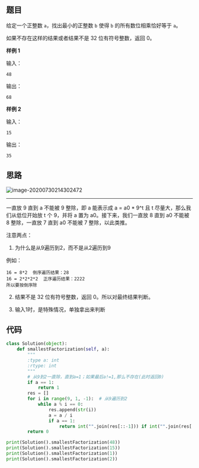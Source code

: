 ## 题目

给定一个正整数 `a`，找出最小的正整数 `b` 使得 `b` 的所有数位相乘恰好等于 `a`。

如果不存在这样的结果或者结果不是 32 位有符号整数，返回 0。

**样例 1**

输入：

```
48 
```

输出：

```
68
```

 

**样例 2**

输入：

```
15
```

输出：

```
35
```

## 思路

![image-20200730214302472](https://pingfan.s3-us-west-2.amazonaws.com/pic2/4vgbg.png)

***

一直放 9 直到 a 不能被 9 整除，即 a 能表示成 a = a0 * 9^t 且 t 尽量大，那么我们从低位开始放 t 个 9，并将 a 置为 a0。接下来，我们一直放 8 直到 a0 不能被 8 整除，一直放 7 直到 a0 不能被 7 整除，以此类推。

注意两点：

1.  为什么是从9遍历到2，而不是从2遍历到9

例如：

```
16 = 8*2  倒序遍历结果：28
16 = 2*2*2*2  正序遍历结果：2222
所以要按倒序除
```

2.  结果不是 32 位有符号整数，返回 0。所以对最终结果判断。

3.  输入1时，是特殊情况，单独拿出来判断

## 代码

```python  
class Solution(object):
    def smallestFactorization(self, a):
        """
        :type a: int
        :rtype: int
        """
        # 从9到2一直除，直到a=1；如果最后a!=1,那么不存在(此时返回0)
        if a == 1:
            return 1
        res = []
        for i in range(9, 1, -1):  # 从9遍历到2
            while a % i == 0:
                res.append(str(i))
                a = a / i
                if a == 1:
                    return int("".join(res[::-1])) if int("".join(res[::-1])) < 2 ** 31 else 0
        return 0

print(Solution().smallestFactorization(48))
print(Solution().smallestFactorization(15))
print(Solution().smallestFactorization(1))
print(Solution().smallestFactorization(2))
```



